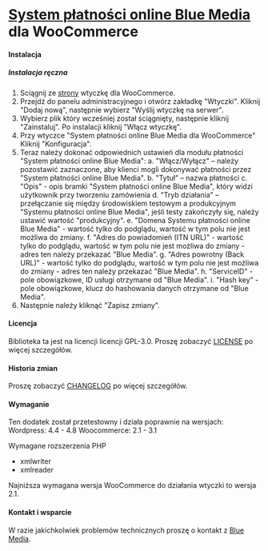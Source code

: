 [System płatności online Blue Media](https://platnosci.bm.pl/) dla WooCommerce
================================================================

#### Instalacja

##### Instalacja ręczna

1. Sciągnij ze [strony](https://github.com/bluepayment-plugin/bluemedia-payment-gateway-for-woocommerce/archive/v1.1.0.zip) wtyczkę dla WooCommerce.
2. Przejdź do panelu administracyjnego i otwórz zakładkę "Wtyczki". Kliknij "Dodaj nową", następnie wybierz "Wyślij wtyczkę na serwer".
3. Wybierz plik który wcześniej został ściągnięty, następnie kliknij "Zainstaluj". Po instalacji kliknij "Włącz wtyczkę".
4. Przy wtyczce "System płatności online Blue Media dla WooCommerce" Kliknij "Konfiguracja".
5. Teraz należy dokonać odpowiednich ustawień dla modułu płatności "System płatności online Blue Media":
    a. "Włącz/Wyłącz" – należy pozostawić zaznaczone, aby klienci mogli dokonywać płatności przez "System płatności online Blue Media".
    b. "Tytuł" – nazwa płatności 
    c. "Opis" - opis bramki "System płatności online Blue Media", który widzi użytkownik przy tworzeniu zamówienia
    d. "Tryb działania" – przełączanie się między środowiskiem testowym a produkcyjnym "Systemu płatności online Blue Media", jeśli testy zakończyły się, należy ustawić wartość "produkcyjny".
    e. "Domena Systemu płatności online Blue Media" - wartość tylko do podglądu, wartość w tym polu nie jest możliwa do zmiany.
    f. "Adres do powiadomień (ITN URL)" - wartość tylko do podglądu, wartość w tym polu nie jest możliwa do zmiany - adres ten należy przekazać "Blue Media".
    g. "Adres powrotny (Back URL)" - wartość tylko do podglądu, wartość w tym polu nie jest możliwa do zmiany - adres ten należy przekazać "Blue Media".
    h. "ServiceID" - pole obowiązkowe, ID usługi otrzymane od "Blue Media".
    i. "Hash key" - pole obowiązkowe, klucz do hashowania danych otrzymane od "Blue Media".
4. Następnie należy kliknąć "Zapisz zmiany".

#### Licencja
Biblioteka ta jest na licencji licencji GPL-3.0. Proszę zobaczyć [LICENSE](LICENSE.md) po więcej szczegółów.

#### Historia zmian
Proszę zobaczyć [CHANGELOG](CHANGELOG.md) po więcej szczegółów.

#### Wymaganie
Ten dodatek został przetestowny i działa poprawnie na wersjach:
Wordpress: 4.4 - 4.8
Woocommerce: 2.1 - 3.1

Wymagane rozszerzenia PHP
- xmlwriter
- xmlreader


Najniższa wymagana wersja WooCommerce do działania wtyczki to wersja 2.1.

#### Kontakt i wsparcie
W razie jakichkolwiek problemów technicznych proszę o kontakt z [Blue Media](info@bluemedia.pl).
